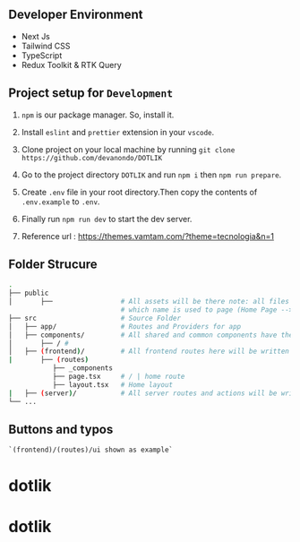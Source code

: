 ## Developer Environment

-   Next Js
-   Tailwind CSS
-   TypeScript
-   Redux Toolkit & RTK Query

## Project setup for `Development`

1. `npm` is our package manager. So, install it.

2. Install `eslint` and `prettier` extension in your `vscode`.

3. Clone project on your local machine by running `git clone https://github.com/devanondo/DOTLIK`

4. Go to the project directory `DOTLIK` and run `npm i` then `npm run prepare`.

5. Create `.env` file in your root directory.Then copy the contents of `.env.example` to `.env`.

6. Finally run `npm run dev` to start the dev server.

7. Reference url : https://themes.vamtam.com/?theme=tecnologia&n=1

## Folder Strucure

```bash
.
├── public
│       ├──                 # All assets will be there note: all files should be organized with folder name
                            # which name is used to page (Home Page --> (Folder -->  Home))
├── src                     # Source Folder
│   ├── app/                # Routes and Providers for app
│   ├── components/         # All shared and common components have their own
│       ├── / #
│   ├── (frontend)/         # All frontend routes here will be written
|       ├── (routes)
           ├── _components
           ├── page.tsx     # / | home route
           ├── layout.tsx   # Home layout
|   ├── (server)/           # All server routes and actions will be written here
└── ...
```

## Buttons and typos

    `(frontend)/(routes)/ui shown as example`
# dotlik
# dotlik
